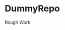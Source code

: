 # DummyRepo
Rough Work 


































































































































